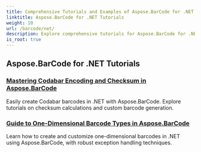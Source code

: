 ```yaml
---
title: Comprehensive Tutorials and Examples of Aspose.BarCode for .NET 
linktitle: Aspose.BarCode for .NET Tutorials
weight: 10
url: /barcode/net/
description: Explore comprehensive tutorials for Aspose.BarCode for .NET. Learn to generate, customize, and manage barcodes with detailed, step-by-step guides.
is_root: true
---
```

## Aspose.BarCode for .NET Tutorials
### [Mastering Codabar Encoding and Checksum in Aspose.BarCode](./mastering-codabar-encoding-and-checksum/)
Easily create Codabar barcodes in .NET with Aspose.BarCode. Explore tutorials on checksum calculations and custom barcode generation.
### [Guide to One-Dimensional Barcode Types in Aspose.BarCode](./guide-one-dimensional-barcode-types/)
Learn how to create and customize one-dimensional barcodes in .NET using Aspose.BarCode, with robust exception handling techniques.